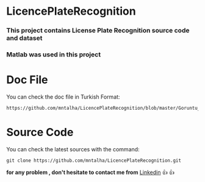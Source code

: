 # LicencePlateRecognition

### This project contains License Plate Recognition source code and dataset

### Matlab was used in this project

# Doc File

You can check the doc file in Turkish Format:

```
https://github.com/mntalha/LicencePlateRecognition/blob/master/Goruntu_Isleme_Yontemleri_ile_Arac_Plakalarinin_Taninmasi.pdf
```

# Source Code


You can check the latest sources with the command:

```
git clone https://github.com/mntalha/LicencePlateRecognition.git
```

**for any problem , don't hesitate to contact me from** [Linkedin](https://www.linkedin.com/in/mntalhakilic/) :+1: :+1:
